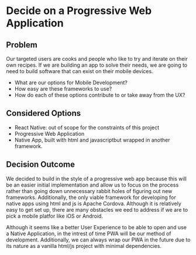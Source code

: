 # Decide on a Progressive Web Application #

## Problem ##

Our targeted users are cooks and people who like to try and iterate on their own recipes. If we are building an app to solve their needs, we are going to need to build software that can exist on their mobile devices.

* What are our options for Mobile Development?
* How easy are these frameworks to use?
* How do each of these options contribute to or take away from the UX?

## Considered Options ##

* React Native: out of scope for the constraints of this project
* Progressive Web Application
* Native App, built with html and javascriptbut wrapped in another framework.

## Decision Outcome ##

We decided to build in the style of a progressive web app because this will be an easier initial implementation and allow us to focus on the process rather than going down unnecessary rabbit holes of figuring out new frameworks. Additionally, the only viable framework for developing for native apps using html and js is Apache Cordova. Although it is relatively easy to get set up, there are many obstacles we eed to address if we are to pick a mobile platfor like iOS or Android.

Although it seems like a better User Experience to be able to open and use a Native Application, in the intrest of time PWA will be our method of development. Additionally, we can always wrap our PWA in the future due to its nature as a vanilla html/js project with minimal dependencies.